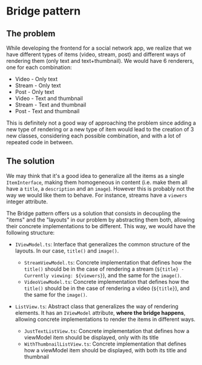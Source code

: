 # Bridge pattern

## The problem

While developing the frontend for a social network app, we realize that we have different types of items (video, stream, post) and different ways of rendering them (only text and text+thumbnail). We would have 6 renderers, one for each combination:

- Video - Only text
- Stream - Only text
- Post - Only text
- Video - Text and thumbnail
- Stream - Text and thumbnail
- Post - Text and thumbnail

This is definitely not a good way of approaching the problem since adding a new type of rendering or a new type of item would lead to the creation of 3 new classes, considering each possible combination, and with a lot of repeated code in between.

## The solution

We may think that it's a good idea to generalize all the items as a single `ItemInterface`, making them homogeneous in content (i.e. make them all have a `title`, a `description` and an `image`). However this is probably not the way we would like them to behave. For instance, streams have a `viewers` integer attribute.

The Bridge pattern offers us a solution that consists in decoupling the "items" and the "layouts" in our problem by abstracting them both, allowing their concrete implementations to be different. This way, we would have the following structure:

- `IViewModel.ts`: Interface that generalizes the common structure of the layouts. In our case, `title()` and `image()`.

  - `StreamViewModel.ts`: Concrete implementation that defines how the `title()` should be in the case of rendering a stream (`${title} - Currently viewing: ${viewers}`), and the same for the `image()`.
  - `VideoViewModel.ts`: Concrete implementation that defines how the `title()` should be in the case of rendering a video (`${title}`), and the same for the `image()`.

- `ListView.ts`: Abstract class that generalizes the way of rendering elements. It has an `IViewModel` attribute, **where the bridge happens**, allowing concrete implementations to render the items in different ways.
  - `JustTextListView.ts`: Concrete implementation that defines how a viewModel item should be displayed, only with its title
  - `WithThumbnailListView.ts`: Concrete implementation that defines how a viewModel item should be displayed, with both its title and thumbnail
